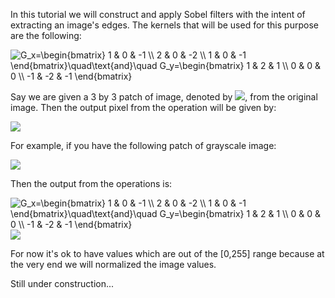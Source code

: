 In this tutorial we will construct and apply Sobel filters with the intent of extracting an image's edges. The kernels that will be used for this purpose are the following:


<img src="https://latex.codecogs.com/gif.latex?G_x=\begin{bmatrix}&space;1&space;&&space;0&space;&&space;-1&space;\\&space;2&space;&&space;0&space;&&space;-2&space;\\&space;1&space;&&space;0&space;&&space;-1&space;\end{bmatrix}\quad\text{and}\quad&space;G_y=\begin{bmatrix}&space;1&space;&&space;2&space;&&space;1&space;\\&space;0&space;&&space;0&space;&&space;0&space;\\&space;-1&space;&&space;-2&space;&&space;-1&space;\end{bmatrix}" title="G_x=\begin{bmatrix} 1 & 0 & -1 \\ 2 & 0 & -2 \\ 1 & 0 & -1 \end{bmatrix}\quad\text{and}\quad G_y=\begin{bmatrix} 1 & 2 & 1 \\ 0 & 0 & 0 \\ -1 & -2 & -1 \end{bmatrix}" />

Say we are given a 3 by 3 patch of image, denoted by <img src="https://latex.codecogs.com/gif.latex?$$A$$" />, from the original image. Then the output pixel from the operation will be given by:

<img src="https://latex.codecogs.com/gif.latex?\sqrt{\big[G_x(A)\big]^2+\big[G_y(A)\big]^2" />

For example, if you have the following patch of grayscale image:

<img src="https://latex.codecogs.com/gif.latex?A=\begin{bmatrix}&space;119&space;&&space;80&space;&&space;122&space;\\&space;177&space;&&space;154&space;&&space;212&space;\\&space;89&space;&&space;25&space;&&space;152&space;\end{bmatrix}" />

Then the output from the operations is:

<img src="https://latex.codecogs.com/gif.latex?G_x\big(A\big)=\begin{bmatrix}&space;1&space;&&space;0&space;&&space;-1&space;\\&space;2&space;&&space;0&space;&&space;-2&space;\\&space;1&space;&&space;0&space;&&space;-1&space;\end{bmatrix}\quad\text{and}\quad&space;G_y\big(A\big)=\begin{bmatrix}&space;1&space;&&space;2&space;&&space;1&space;\\&space;0&space;&&space;0&space;&&space;0&space;\\&space;-1&space;&&space;-2&space;&&space;-1&space;\end{bmatrix}" title="G_x=\begin{bmatrix} 1 & 0 & -1 \\ 2 & 0 & -2 \\ 1 & 0 & -1 \end{bmatrix}\quad\text{and}\quad G_y=\begin{bmatrix} 1 & 2 & 1 \\ 0 & 0 & 0 \\ -1 & -2 & -1 \end{bmatrix}" />

<img src="https://latex.codecogs.com/gif.latex?\sqrt{\big[G_x(A)\big]^2+\big[G_y(A)\big]^2=467" />

For now it's ok to have values which are out of the [0,255] range because at the very end we will normalized the image values.


Still under construction...
